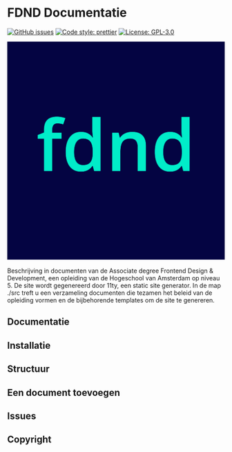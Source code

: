 # FDND Documentatie

[![GitHub issues](https://img.shields.io/github/issues/fdnd/docs.svg?style=flat-square)](https://github.com/fdnd/docs/issues)
[![Code style: prettier](https://img.shields.io/badge/code_style-prettier-ff69b4.svg?style=flat-square)](https://github.com/prettier/prettier)
[![License: GPL-3.0](https://img.shields.io/github/license/fdnd/docs.svg?style=flat-square)](https://github.com/fdnd/docs/blob/main/LICENSE)

![FDND Avatar](./src/assets/Avatars-03.jpg)

Beschrijving in documenten van de Associate degree Frontend Design & Development,
een opleiding van de Hogeschool van Amsterdam op niveau 5. De site wordt gegenereerd
door 11ty, een static site generator. In de map ./src treft u een verzameling
documenten die tezamen het beleid van de opleiding vormen en de bijbehorende
templates om de site te genereren.

## Documentatie

## Installatie

## Structuur

## Een document toevoegen

## Issues

## Copyright

